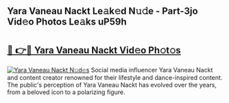 ## Yara Vaneau Nackt Le𝚊k𝚎d N𝚞𝚍e - Part-3jo Vid𝚎o Photos Le𝚊ks uP59h

# <h2><a href="http://fb1r3gm.evod.top/?m=Yara+Vaneau+Nackt">🔗 👉🔴 Yara Vaneau Nackt Vid𝚎o Ph𝚘t𝚘s</a></h2>

[![Yara Vaneau Nackt N𝚞d𝚎s](https://i.imgur.com/8V9OHl7.gif)](http://fb1r3gm.evod.top/?m=Yara+Vaneau+Nackt)
Social media influencer Yara Vaneau Nackt and content creator renowned for their lifestyle and dance-inspired content. The public's perception of Yara Vaneau Nackt has evolved over the years, from a beloved icon to a polarizing figure. 
